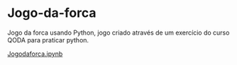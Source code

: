 # Jogo-da-forca
Jogo da forca usando Python, jogo criado através de um exercício do curso QODA para praticar python.

[Jogodaforca.ipynb](/Jogodaforca.ipynb)
